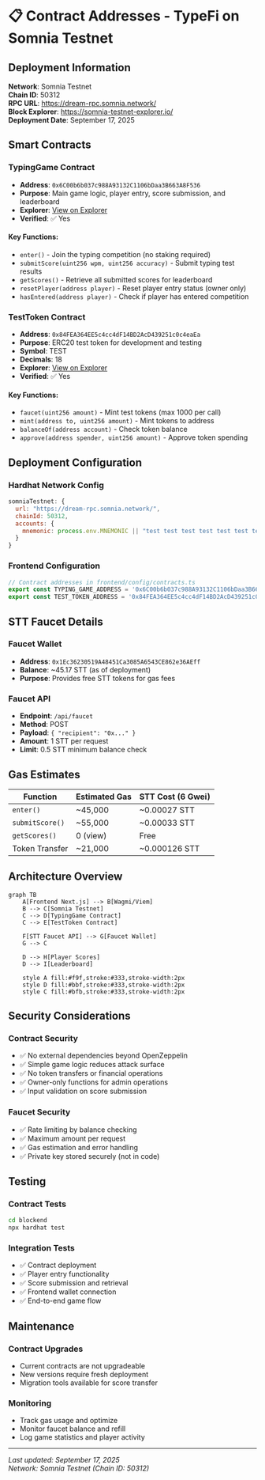 # 📋 Contract Addresses - TypeFi on Somnia Testnet

## Deployment Information

**Network**: Somnia Testnet  
**Chain ID**: 50312  
**RPC URL**: https://dream-rpc.somnia.network/  
**Block Explorer**: https://somnia-testnet-explorer.io/  
**Deployment Date**: September 17, 2025  

## Smart Contracts

### TypingGame Contract
- **Address**: `0x6C00b6b037c988A93132C1106bDaa3B663A8F536`
- **Purpose**: Main game logic, player entry, score submission, and leaderboard
- **Explorer**: [View on Explorer](https://dreamscout.somnia.network/address/0x6C00b6b037c988A93132C1106bDaa3B663A8F536)
- **Verified**: ✅ Yes

#### Key Functions:
- `enter()` - Join the typing competition (no staking required)
- `submitScore(uint256 wpm, uint256 accuracy)` - Submit typing test results
- `getScores()` - Retrieve all submitted scores for leaderboard
- `resetPlayer(address player)` - Reset player entry status (owner only)
- `hasEntered(address player)` - Check if player has entered competition

### TestToken Contract
- **Address**: `0x84FEA364EE5c4cc4dF14BD2AcD439251c0c4eaEa`
- **Purpose**: ERC20 test token for development and testing
- **Symbol**: TEST
- **Decimals**: 18
- **Explorer**: [View on Explorer](https://dreamscout.somnia.network/address/0x84FEA364EE5c4cc4dF14BD2AcD439251c0c4eaEa)
- **Verified**: ✅ Yes

#### Key Functions:
- `faucet(uint256 amount)` - Mint test tokens (max 1000 per call)
- `mint(address to, uint256 amount)` - Mint tokens to address
- `balanceOf(address account)` - Check token balance
- `approve(address spender, uint256 amount)` - Approve token spending

## Deployment Configuration

### Hardhat Network Config
```javascript
somniaTestnet: {
  url: "https://dream-rpc.somnia.network/",
  chainId: 50312,
  accounts: {
    mnemonic: process.env.MNEMONIC || "test test test test test test test test test test test junk"
  }
}
```

### Frontend Configuration
```typescript
// Contract addresses in frontend/config/contracts.ts
export const TYPING_GAME_ADDRESS = '0x6C00b6b037c988A93132C1106bDaa3B663A8F536';
export const TEST_TOKEN_ADDRESS = '0x84FEA364EE5c4cc4dF14BD2AcD439251c0c4eaEa';
```

## STT Faucet Details

### Faucet Wallet
- **Address**: `0x1Ec36230519A48451Ca3085A6543CE862e36AEff`
- **Balance**: ~45.17 STT (as of deployment)
- **Purpose**: Provides free STT tokens for gas fees

### Faucet API
- **Endpoint**: `/api/faucet`
- **Method**: POST
- **Payload**: `{ "recipient": "0x..." }`
- **Amount**: 1 STT per request
- **Limit**: 0.5 STT minimum balance check

## Gas Estimates

| Function | Estimated Gas | STT Cost (6 Gwei) |
|----------|---------------|-------------------|
| `enter()` | ~45,000 | ~0.00027 STT |
| `submitScore()` | ~55,000 | ~0.00033 STT |
| `getScores()` | 0 (view) | Free |
| Token Transfer | ~21,000 | ~0.000126 STT |

## Architecture Overview

```mermaid
graph TB
    A[Frontend Next.js] --> B[Wagmi/Viem]
    B --> C[Somnia Testnet]
    C --> D[TypingGame Contract]
    C --> E[TestToken Contract]
    
    F[STT Faucet API] --> G[Faucet Wallet]
    G --> C
    
    D --> H[Player Scores]
    D --> I[Leaderboard]
    
    style A fill:#f9f,stroke:#333,stroke-width:2px
    style D fill:#bbf,stroke:#333,stroke-width:2px
    style C fill:#bfb,stroke:#333,stroke-width:2px
```

## Security Considerations

### Contract Security
- ✅ No external dependencies beyond OpenZeppelin
- ✅ Simple game logic reduces attack surface  
- ✅ No token transfers or financial operations
- ✅ Owner-only functions for admin operations
- ✅ Input validation on score submission

### Faucet Security
- ✅ Rate limiting by balance checking
- ✅ Maximum amount per request
- ✅ Gas estimation and error handling
- ✅ Private key stored securely (not in code)

## Testing

### Contract Tests
```bash
cd blockend
npx hardhat test
```

### Integration Tests
- ✅ Contract deployment
- ✅ Player entry functionality
- ✅ Score submission and retrieval
- ✅ Frontend wallet connection
- ✅ End-to-end game flow

## Maintenance

### Contract Upgrades
- Current contracts are not upgradeable
- New versions require fresh deployment
- Migration tools available for score transfer

### Monitoring
- Track gas usage and optimize
- Monitor faucet balance and refill
- Log game statistics and player activity

---

*Last updated: September 17, 2025*  
*Network: Somnia Testnet (Chain ID: 50312)*